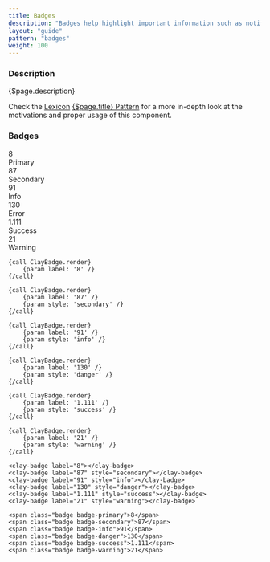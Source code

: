 ```yaml
---
title: Badges
description: "Badges help highlight important information such as notifications or new and unread messages. Badges have circular borders and are only used to specify a number."
layout: "guide"
pattern: "badges"
weight: 100
---
```


### Description

{$page.description}

<div class="alert alert-info">Check the <a href="https://lexicondesign.io">Lexicon</a> <a href="https://lexicondesign.io/docs/patterns/{$page.pattern}.html">{$page.title} Pattern</a> for a more in-depth look at the motivations and proper usage of this component.</div>

<article id="clay-badges">

### Badges

<div class="row text-center">
	<div class="col-1"><span class="badge badge-primary">8</span><div>Primary</div></div>
	<div class="col-1"><span class="badge badge-secondary">87</span><div>Secondary</div></div>
	<div class="col-1"><span class="badge badge-info">91</span><div>Info</div></div>
	<div class="col-1"><span class="badge badge-danger">130</span><div>Error</div></div>
	<div class="col-1"><span class="badge badge-success">1.111</span><div>Success</div></div>
	<div class="col-1"><span class="badge badge-warning">21</span><div>Warning</div></div>
</div>

```soy
{call ClayBadge.render}
	{param label: '8' /}
{/call}

{call ClayBadge.render}
	{param label: '87' /}
	{param style: 'secondary' /}
{/call}

{call ClayBadge.render}
	{param label: '91' /}
	{param style: 'info' /}
{/call}

{call ClayBadge.render}
	{param label: '130' /}
	{param style: 'danger' /}
{/call}

{call ClayBadge.render}
	{param label: '1.111' /}
	{param style: 'success' /}
{/call}

{call ClayBadge.render}
	{param label: '21' /}
	{param style: 'warning' /}
{/call}
```
```text/html
<clay-badge label="8"></clay-badge>
<clay-badge label="87" style="secondary"></clay-badge>
<clay-badge label="91" style="info"></clay-badge>
<clay-badge label="130" style="danger"></clay-badge>
<clay-badge label="1.111" style="success"></clay-badge>
<clay-badge label="21" style="warning"></clay-badge>
```
```text/html
<span class="badge badge-primary">8</span>
<span class="badge badge-secondary">87</span>
<span class="badge badge-info">91</span>
<span class="badge badge-danger">130</span>
<span class="badge badge-success">1.111</span>
<span class="badge badge-warning">21</span>
```

</article>
